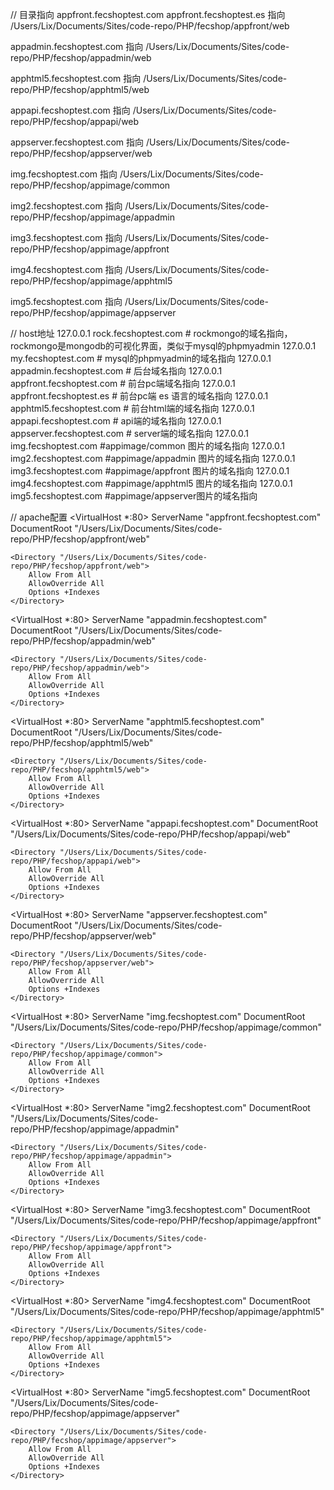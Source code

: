 // 目录指向
appfront.fecshoptest.com appfront.fecshoptest.es 指向 /Users/Lix/Documents/Sites/code-repo/PHP/fecshop/appfront/web 
 
appadmin.fecshoptest.com 指向 /Users/Lix/Documents/Sites/code-repo/PHP/fecshop/appadmin/web

apphtml5.fecshoptest.com 指向 /Users/Lix/Documents/Sites/code-repo/PHP/fecshop/apphtml5/web

appapi.fecshoptest.com 	 指向 /Users/Lix/Documents/Sites/code-repo/PHP/fecshop/appapi/web

appserver.fecshoptest.com 指向 /Users/Lix/Documents/Sites/code-repo/PHP/fecshop/appserver/web

img.fecshoptest.com 	指向 /Users/Lix/Documents/Sites/code-repo/PHP/fecshop/appimage/common

img2.fecshoptest.com 	指向 /Users/Lix/Documents/Sites/code-repo/PHP/fecshop/appimage/appadmin

img3.fecshoptest.com 	指向 /Users/Lix/Documents/Sites/code-repo/PHP/fecshop/appimage/appfront

img4.fecshoptest.com 	指向 /Users/Lix/Documents/Sites/code-repo/PHP/fecshop/appimage/apphtml5

img5.fecshoptest.com 	指向 /Users/Lix/Documents/Sites/code-repo/PHP/fecshop/appimage/appserver

// host地址
127.0.0.1       rock.fecshoptest.com     # rockmongo的域名指向，rockmongo是mongodb的可视化界面，类似于mysql的phpmyadmin
127.0.0.1       my.fecshoptest.com       # mysql的phpmyadmin的域名指向
127.0.0.1       appadmin.fecshoptest.com # 后台域名指向
127.0.0.1       appfront.fecshoptest.com # 前台pc端域名指向
127.0.0.1       appfront.fecshoptest.es  # 前台pc端 es 语言的域名指向
127.0.0.1       apphtml5.fecshoptest.com # 前台html端的域名指向
127.0.0.1       appapi.fecshoptest.com   # api端的域名指向
127.0.0.1       appserver.fecshoptest.com # server端的域名指向
127.0.0.1       img.fecshoptest.com		#appimage/common   图片的域名指向
127.0.0.1       img2.fecshoptest.com	#appimage/appadmin 图片的域名指向
127.0.0.1       img3.fecshoptest.com	#appimage/appfront 图片的域名指向
127.0.0.1       img4.fecshoptest.com	#appimage/apphtml5 图片的域名指向
127.0.0.1       img5.fecshoptest.com	#appimage/appserver图片的域名指向

// apache配置
<VirtualHost *:80>
    ServerName "appfront.fecshoptest.com"
    DocumentRoot "/Users/Lix/Documents/Sites/code-repo/PHP/fecshop/appfront/web"

    <Directory "/Users/Lix/Documents/Sites/code-repo/PHP/fecshop/appfront/web">
        Allow From All
        AllowOverride All
        Options +Indexes
    </Directory>
</VirtualHost>

<VirtualHost *:80>
    ServerName "appadmin.fecshoptest.com"
    DocumentRoot "/Users/Lix/Documents/Sites/code-repo/PHP/fecshop/appadmin/web"

    <Directory "/Users/Lix/Documents/Sites/code-repo/PHP/fecshop/appadmin/web">
        Allow From All
        AllowOverride All
        Options +Indexes
    </Directory>
</VirtualHost>

<VirtualHost *:80>
    ServerName "apphtml5.fecshoptest.com"
    DocumentRoot "/Users/Lix/Documents/Sites/code-repo/PHP/fecshop/apphtml5/web"

    <Directory "/Users/Lix/Documents/Sites/code-repo/PHP/fecshop/apphtml5/web">
        Allow From All
        AllowOverride All
        Options +Indexes
    </Directory>
</VirtualHost>

<VirtualHost *:80>
    ServerName "appapi.fecshoptest.com"
    DocumentRoot "/Users/Lix/Documents/Sites/code-repo/PHP/fecshop/appapi/web"

    <Directory "/Users/Lix/Documents/Sites/code-repo/PHP/fecshop/appapi/web">
        Allow From All
        AllowOverride All
        Options +Indexes
    </Directory>
</VirtualHost>

<VirtualHost *:80>
    ServerName "appserver.fecshoptest.com"
    DocumentRoot "/Users/Lix/Documents/Sites/code-repo/PHP/fecshop/appserver/web"

    <Directory "/Users/Lix/Documents/Sites/code-repo/PHP/fecshop/appserver/web">
        Allow From All
        AllowOverride All
        Options +Indexes
    </Directory>
</VirtualHost>

<VirtualHost *:80>
    ServerName "img.fecshoptest.com"
    DocumentRoot "/Users/Lix/Documents/Sites/code-repo/PHP/fecshop/appimage/common"

    <Directory "/Users/Lix/Documents/Sites/code-repo/PHP/fecshop/appimage/common">
        Allow From All
        AllowOverride All
        Options +Indexes
    </Directory>
</VirtualHost>

<VirtualHost *:80>
    ServerName "img2.fecshoptest.com"
    DocumentRoot "/Users/Lix/Documents/Sites/code-repo/PHP/fecshop/appimage/appadmin"

    <Directory "/Users/Lix/Documents/Sites/code-repo/PHP/fecshop/appimage/appadmin">
        Allow From All
        AllowOverride All
        Options +Indexes
    </Directory>
</VirtualHost>

<VirtualHost *:80>
    ServerName "img3.fecshoptest.com"
    DocumentRoot "/Users/Lix/Documents/Sites/code-repo/PHP/fecshop/appimage/appfront"

    <Directory "/Users/Lix/Documents/Sites/code-repo/PHP/fecshop/appimage/appfront">
        Allow From All
        AllowOverride All
        Options +Indexes
    </Directory>
</VirtualHost>

<VirtualHost *:80>
    ServerName "img4.fecshoptest.com"
    DocumentRoot "/Users/Lix/Documents/Sites/code-repo/PHP/fecshop/appimage/apphtml5"

    <Directory "/Users/Lix/Documents/Sites/code-repo/PHP/fecshop/appimage/apphtml5">
        Allow From All
        AllowOverride All
        Options +Indexes
    </Directory>
</VirtualHost>

<VirtualHost *:80>
    ServerName "img5.fecshoptest.com"
    DocumentRoot "/Users/Lix/Documents/Sites/code-repo/PHP/fecshop/appimage/appserver"

    <Directory "/Users/Lix/Documents/Sites/code-repo/PHP/fecshop/appimage/appserver">
        Allow From All
        AllowOverride All
        Options +Indexes
    </Directory>
</VirtualHost>

